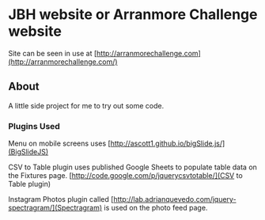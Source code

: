 JBH website or Arranmore Challenge website
==========================================

Site can be seen in use at [http://arranmorechallenge.com](http://arranmorechallenge.com/)

About
---------------------

A little side project for me to try out some code.

### Plugins Used

Menu on mobile screens uses [http://ascott1.github.io/bigSlide.js/](BigSlideJS)

CSV to Table plugin uses published Google Sheets to populate table data on the Fixtures page.
[http://code.google.com/p/jquerycsvtotable/](CSV to Table plugin)

Instagram Photos plugin called [http://lab.adrianquevedo.com/jquery-spectragram/](Spectragram) is used on the photo feed page.
